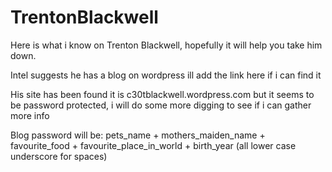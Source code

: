 # TrentonBlackwell

Here is what i know on Trenton Blackwell, hopefully it will help you take him down.

Intel suggests he has a blog on wordpress ill add the link here if i can find it

His site has been found it is c30tblackwell.wordpress.com but it seems to be password protected, i will do some more digging to see if i can gather more info

Blog password will be: pets_name + mothers_maiden_name + favourite_food + favourite_place_in_world + birth_year (all lower case underscore for spaces)
